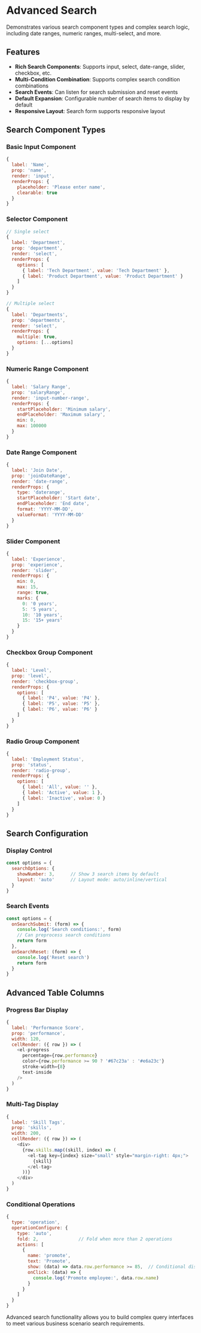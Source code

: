 # Advanced Search

Demonstrates various search component types and complex search logic, including date ranges, numeric ranges, multi-select, and more.

<DemoPreview dir="demos/ma-pro-table-examples/advanced-search" />

## Features

- **Rich Search Components**: Supports input, select, date-range, slider, checkbox, etc.
- **Multi-Condition Combination**: Supports complex search condition combinations
- **Search Events**: Can listen for search submission and reset events
- **Default Expansion**: Configurable number of search items to display by default
- **Responsive Layout**: Search form supports responsive layout

## Search Component Types

### Basic Input Component
```javascript
{
  label: 'Name',
  prop: 'name',
  render: 'input',
  renderProps: {
    placeholder: 'Please enter name',
    clearable: true
  }
}
```

### Selector Component
```javascript
// Single select
{
  label: 'Department',
  prop: 'department',
  render: 'select',
  renderProps: {
    options: [
      { label: 'Tech Department', value: 'Tech Department' },
      { label: 'Product Department', value: 'Product Department' }
    ]
  }
}

// Multiple select
{
  label: 'Departments',
  prop: 'departments',
  render: 'select',
  renderProps: {
    multiple: true,
    options: [...options]
  }
}
```

### Numeric Range Component
```javascript
{
  label: 'Salary Range',
  prop: 'salaryRange',
  render: 'input-number-range',
  renderProps: {
    startPlaceholder: 'Minimum salary',
    endPlaceholder: 'Maximum salary',
    min: 0,
    max: 100000
  }
}
```

### Date Range Component
```javascript
{
  label: 'Join Date',
  prop: 'joinDateRange',
  render: 'date-range',
  renderProps: {
    type: 'daterange',
    startPlaceholder: 'Start date',
    endPlaceholder: 'End date',
    format: 'YYYY-MM-DD',
    valueFormat: 'YYYY-MM-DD'
  }
}
```

### Slider Component
```javascript
{
  label: 'Experience',
  prop: 'experience',
  render: 'slider',
  renderProps: {
    min: 0,
    max: 15,
    range: true,
    marks: {
      0: '0 years',
      5: '5 years',
      10: '10 years',
      15: '15+ years'
    }
  }
}
```

### Checkbox Group Component
```javascript
{
  label: 'Level',
  prop: 'level',
  render: 'checkbox-group',
  renderProps: {
    options: [
      { label: 'P4', value: 'P4' },
      { label: 'P5', value: 'P5' },
      { label: 'P6', value: 'P6' }
    ]
  }
}
```

### Radio Group Component
```javascript
{
  label: 'Employment Status',
  prop: 'status',
  render: 'radio-group',
  renderProps: {
    options: [
      { label: 'All', value: '' },
      { label: 'Active', value: 1 },
      { label: 'Inactive', value: 0 }
    ]
  }
}
```

## Search Configuration

### Display Control
```javascript
const options = {
  searchOptions: {
    showNumber: 3,      // Show 3 search items by default
    layout: 'auto'      // Layout mode: auto/inline/vertical
  }
}
```

### Search Events
```javascript
const options = {
  onSearchSubmit: (form) => {
    console.log('Search conditions:', form)
    // Can preprocess search conditions
    return form
  },
  onSearchReset: (form) => {
    console.log('Reset search')
    return form
  }
}
```

## Advanced Table Columns

### Progress Bar Display
```javascript
{
  label: 'Performance Score',
  prop: 'performance',
  width: 120,
  cellRender: ({ row }) => (
    <el-progress 
      percentage={row.performance} 
      color={row.performance >= 90 ? '#67c23a' : '#e6a23c'}
      stroke-width={8}
      text-inside
    />
  )
}
```

### Multi-Tag Display
```javascript
{
  label: 'Skill Tags',
  prop: 'skills',
  width: 200,
  cellRender: ({ row }) => (
    <div>
      {row.skills.map((skill, index) => (
        <el-tag key={index} size="small" style="margin-right: 4px;">
          {skill}
        </el-tag>
      ))}
    </div>
  )
}
```

### Conditional Operations
```javascript
{
  type: 'operation',
  operationConfigure: {
    type: 'auto',
    fold: 2,               // Fold when more than 2 operations
    actions: [
      {
        name: 'promote',
        text: 'Promote',
        show: (data) => data.row.performance >= 85,  // Conditional display
        onClick: (data) => {
          console.log('Promote employee:', data.row.name)
        }
      }
    ]
  }
}
```

Advanced search functionality allows you to build complex query interfaces to meet various business scenario search requirements.